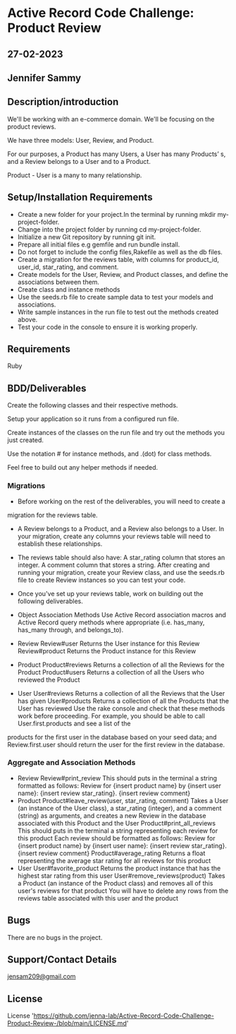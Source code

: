 # Active Record Code Challenge: Product Review

## 27-02-2023

## Jennifer Sammy

## Description/introduction

We'll be working with an e-commerce domain. We'll be focusing on the product reviews.

We have three models: User, Review, and Product.

For our purposes, a Product has many Users, a User has many Products’ s, and a Review belongs to a User and to a Product.

Product - User is a many to many relationship.

## Setup/Installation Requirements

- Create a new folder for your project.In the terminal by running mkdir my-project-folder.
- Change into the project folder by running cd my-project-folder.
- Initialize a new Git repository by running git init.
- Prepare all initial files e.g gemfile and run bundle install.
- Do not forget to include the config files,Rakefile as well as the db files.
- Create a migration for the reviews table, with columns for product_id, user_id, star_rating, and comment.
- Create models for the User, Review, and Product classes, and define the associations between them.
- Create class and instance methods
- Use the seeds.rb file to create sample data to test your models and associations.
- Write sample instances in the run file to test out the methods created above.
- Test your code in the console to ensure it is working properly.

## Requirements

Ruby

## BDD/Deliverables

Create the following classes and their respective methods.

Setup your application so it runs from a configured run file.

Create instances of the classes on the run file and try out the methods you just created.

Use the notation # for instance methods, and .(dot) for class methods.

Feel free to build out any helper methods if needed.

### Migrations

- Before working on the rest of the deliverables, you will need to create a

migration for the reviews table.

- A Review belongs to a Product, and a Review also belongs to a User. In your migration, create any columns your reviews table will need to establish these relationships.
- The reviews table should also have:
  A star_rating column that stores an integer.
  A comment column that stores a string.
  After creating and running your migration, create your Review class, and use the seeds.rb file to create Review instances so you can test your code.

- Once you've set up your reviews table, work on building out the following deliverables.

- Object Association Methods
  Use Active Record association macros and Active Record query methods where appropriate (i.e. has_many, has_many through, and belongs_to).

- Review
  Review#user
  Returns the User instance for this Review
  Review#product
  Returns the Product instance for this Review
- Product
  Product#reviews
  Returns a collection of all the Reviews for the Product
  Product#users
  Returns a collection of all the Users who reviewed the Product
- User
  User#reviews
  Returns a collection of all the Reviews that the User has given
  User#products
  Returns a collection of all the Products that the User has reviewed
  Use the rake console and check that these methods work before proceeding. For example, you should be able to call User.first.products and see a list of the

products for the first user in the database based on your seed data; and Review.first.user should return the user for the first review in the database.

### Aggregate and Association Methods

- Review
  Review#print_review
  This should puts in the terminal a string formatted as follows: Review for {insert product name} by {insert user name}: {insert review star_rating}. {insert review comment}
- Product
  Product#leave_review(user, star_rating, comment)
  Takes a User (an instance of the User class), a star_rating (integer), and a comment (string) as arguments, and creates a new Review in the database associated with this Product and the User
  Product#print_all_reviews
  This should puts in the terminal a string representing each review for this product
  Each review should be formatted as follows: Review for {insert product name} by {insert user name}: {insert review star_rating}. {insert review comment}
  Product#average_rating
  Returns a float representing the average star rating for all reviews for this product
- User
  User#favorite_product
  Returns the product instance that has the highest star rating from this user
  User#remove_reviews(product)
  Takes a Product (an instance of the Product class) and removes all of this user's reviews for that product
  You will have to delete any rows from the reviews table associated with this user and the product

## Bugs

There are no bugs in the project.

## Support/Contact Details

jensam209@gmail.com

## License

License 'https://github.com/jenna-lab/Active-Record-Code-Challenge-Product-Review-/blob/main/LICENSE.md'

